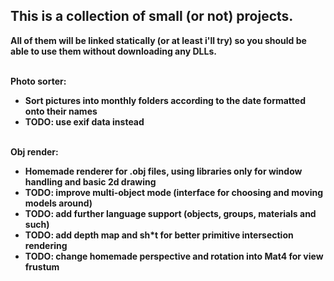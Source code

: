 ## This is a collection of small (or not) projects.
<b>All of them will be linked statically (or at least i'll try) so you should be able to use them without downloading any DLLs.

\
Photo sorter:
- Sort pictures into monthly folders according to the date formatted onto their names
- TODO: use exif data instead

\
Obj render:
- Homemade renderer for .obj files, using libraries only for window handling and basic 2d drawing
- TODO: improve multi-object mode       (interface for choosing and moving models around)
- TODO: add further language support    (objects, groups, materials and such)
- TODO: add depth map and sh*t for better primitive intersection rendering
- TODO: change homemade perspective and rotation into Mat4 for view frustum
